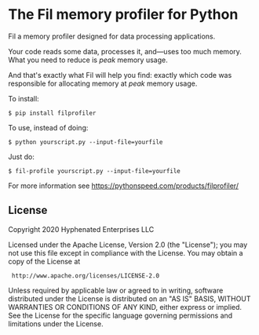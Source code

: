 # The Fil memory profiler for Python

Fil a memory profiler designed for data processing applications.

Your code reads some data, processes it, and—uses too much memory.
What you need to reduce is _peak_ memory usage.

And that's exactly what Fil will help you find: exactly which code was responsible for allocating memory at _peak_ memory usage.

To install:

```
$ pip install filprofiler
```

To use, instead of doing:

```
$ python yourscript.py --input-file=yourfile
```

Just do:

```
$ fil-profile yourscript.py --input-file=yourfile
```

For more information see https://pythonspeed.com/products/filprofiler/

## License

Copyright 2020 Hyphenated Enterprises LLC

Licensed under the Apache License, Version 2.0 (the "License");
you may not use this file except in compliance with the License.
You may obtain a copy of the License at

     http://www.apache.org/licenses/LICENSE-2.0

Unless required by applicable law or agreed to in writing, software
distributed under the License is distributed on an "AS IS" BASIS,
WITHOUT WARRANTIES OR CONDITIONS OF ANY KIND, either express or implied.
See the License for the specific language governing permissions and
limitations under the License.
